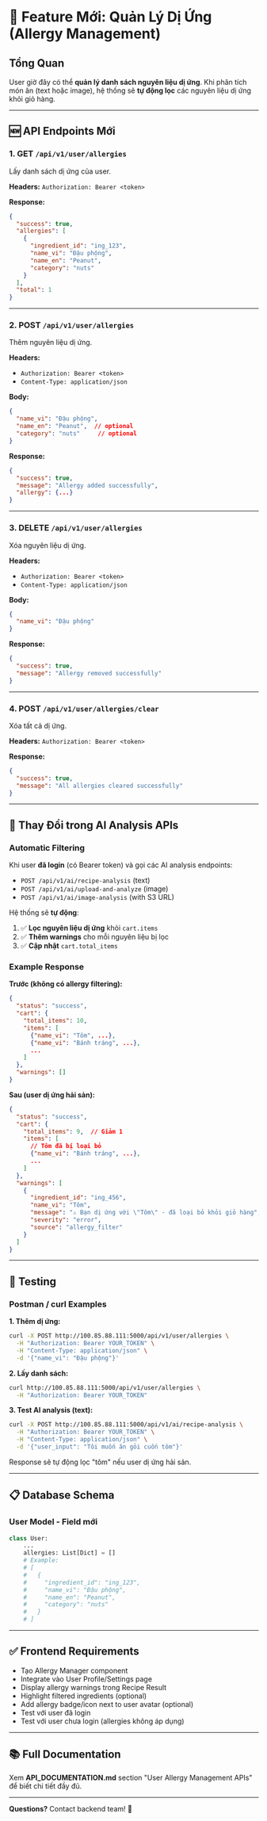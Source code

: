 # 🎉 Feature Mới: Quản Lý Dị Ứng (Allergy Management)

## Tổng Quan

User giờ đây có thể **quản lý danh sách nguyên liệu dị ứng**. Khi phân tích món ăn (text hoặc image), hệ thống sẽ **tự động lọc** các nguyên liệu dị ứng khỏi giỏ hàng.

---

## 🆕 API Endpoints Mới

### 1. **GET** `/api/v1/user/allergies`
Lấy danh sách dị ứng của user.

**Headers:** `Authorization: Bearer <token>`

**Response:**
```json
{
  "success": true,
  "allergies": [
    {
      "ingredient_id": "ing_123",
      "name_vi": "Đậu phộng",
      "name_en": "Peanut",
      "category": "nuts"
    }
  ],
  "total": 1
}
```

---

### 2. **POST** `/api/v1/user/allergies`
Thêm nguyên liệu dị ứng.

**Headers:** 
- `Authorization: Bearer <token>`
- `Content-Type: application/json`

**Body:**
```json
{
  "name_vi": "Đậu phộng",
  "name_en": "Peanut",  // optional
  "category": "nuts"     // optional
}
```

**Response:**
```json
{
  "success": true,
  "message": "Allergy added successfully",
  "allergy": {...}
}
```

---

### 3. **DELETE** `/api/v1/user/allergies`
Xóa nguyên liệu dị ứng.

**Headers:**
- `Authorization: Bearer <token>`
- `Content-Type: application/json`

**Body:**
```json
{
  "name_vi": "Đậu phộng"
}
```

**Response:**
```json
{
  "success": true,
  "message": "Allergy removed successfully"
}
```

---

### 4. **POST** `/api/v1/user/allergies/clear`
Xóa tất cả dị ứng.

**Headers:** `Authorization: Bearer <token>`

**Response:**
```json
{
  "success": true,
  "message": "All allergies cleared successfully"
}
```

---

## 🔄 Thay Đổi trong AI Analysis APIs

### Automatic Filtering

Khi user **đã login** (có Bearer token) và gọi các AI analysis endpoints:
- `POST /api/v1/ai/recipe-analysis` (text)
- `POST /api/v1/ai/upload-and-analyze` (image)
- `POST /api/v1/ai/image-analysis` (with S3 URL)

Hệ thống sẽ **tự động**:

1. ✅ **Lọc nguyên liệu dị ứng** khỏi `cart.items`
2. ✅ **Thêm warnings** cho mỗi nguyên liệu bị lọc
3. ✅ **Cập nhật** `cart.total_items`

### Example Response

**Trước (không có allergy filtering):**
```json
{
  "status": "success",
  "cart": {
    "total_items": 10,
    "items": [
      {"name_vi": "Tôm", ...},
      {"name_vi": "Bánh tráng", ...},
      ...
    ]
  },
  "warnings": []
}
```

**Sau (user dị ứng hải sản):**
```json
{
  "status": "success",
  "cart": {
    "total_items": 9,  // Giảm 1
    "items": [
      // Tôm đã bị loại bỏ
      {"name_vi": "Bánh tráng", ...},
      ...
    ]
  },
  "warnings": [
    {
      "ingredient_id": "ing_456",
      "name_vi": "Tôm",
      "message": "⚠️ Bạn dị ứng với \"Tôm\" - đã loại bỏ khỏi giỏ hàng",
      "severity": "error",
      "source": "allergy_filter"
    }
  ]
}
```

---

## 🧪 Testing

### Postman / curl Examples

**1. Thêm dị ứng:**
```bash
curl -X POST http://100.85.88.111:5000/api/v1/user/allergies \
  -H "Authorization: Bearer YOUR_TOKEN" \
  -H "Content-Type: application/json" \
  -d '{"name_vi": "Đậu phộng"}'
```

**2. Lấy danh sách:**
```bash
curl http://100.85.88.111:5000/api/v1/user/allergies \
  -H "Authorization: Bearer YOUR_TOKEN"
```

**3. Test AI analysis (text):**
```bash
curl -X POST http://100.85.88.111:5000/api/v1/ai/recipe-analysis \
  -H "Authorization: Bearer YOUR_TOKEN" \
  -H "Content-Type: application/json" \
  -d '{"user_input": "Tôi muốn ăn gỏi cuốn tôm"}'
```

Response sẽ tự động lọc "tôm" nếu user dị ứng hải sản.

---

## 📋 Database Schema

### User Model - Field mới

```python
class User:
    ...
    allergies: List[Dict] = []
    # Example:
    # [
    #   {
    #     "ingredient_id": "ing_123",
    #     "name_vi": "Đậu phộng",
    #     "name_en": "Peanut",
    #     "category": "nuts"
    #   }
    # ]
```

---

## ✅ Frontend Requirements

- Tạo Allergy Manager component
- Integrate vào User Profile/Settings page
- Display allergy warnings trong Recipe Result
- Highlight filtered ingredients (optional)
- Add allergy badge/icon next to user avatar (optional)
- Test với user đã login
- Test với user chưa login (allergies không áp dụng)

---

## 📚 Full Documentation

Xem **API_DOCUMENTATION.md** section "User Allergy Management APIs" để biết chi tiết đầy đủ.

---

**Questions?** Contact backend team! 🚀
